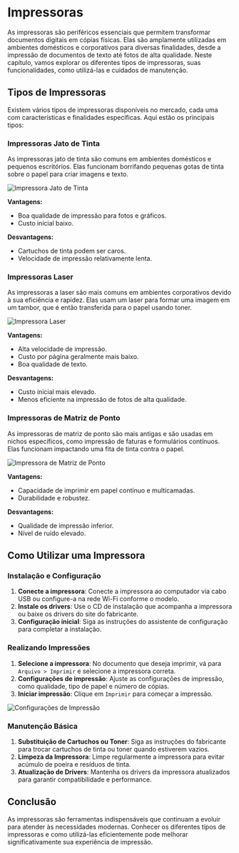 # Impressoras

As impressoras são periféricos essenciais que permitem transformar documentos digitais em cópias físicas. Elas são amplamente utilizadas em ambientes domésticos e corporativos para diversas finalidades, desde a impressão de documentos de texto até fotos de alta qualidade. Neste capítulo, vamos explorar os diferentes tipos de impressoras, suas funcionalidades, como utilizá-las e cuidados de manutenção.

## Tipos de Impressoras

Existem vários tipos de impressoras disponíveis no mercado, cada uma com características e finalidades específicas. Aqui estão os principais tipos:

### Impressoras Jato de Tinta

As impressoras jato de tinta são comuns em ambientes domésticos e pequenos escritórios. Elas funcionam borrifando pequenas gotas de tinta sobre o papel para criar imagens e texto.

![Impressora Jato de Tinta](./imagens/impressora_jato_de_tinta.png) <!-- Placeholder para imagem -->

**Vantagens:**
- Boa qualidade de impressão para fotos e gráficos.
- Custo inicial baixo.

**Desvantagens:**
- Cartuchos de tinta podem ser caros.
- Velocidade de impressão relativamente lenta.

### Impressoras Laser

As impressoras a laser são mais comuns em ambientes corporativos devido à sua eficiência e rapidez. Elas usam um laser para formar uma imagem em um tambor, que é então transferida para o papel usando toner.

![Impressora Laser](./imagens/impressora_laser.png) <!-- Placeholder para imagem -->

**Vantagens:**
- Alta velocidade de impressão.
- Custo por página geralmente mais baixo.
- Boa qualidade de texto.

**Desvantagens:**
- Custo inicial mais elevado.
- Menos eficiente na impressão de fotos de alta qualidade.

### Impressoras de Matriz de Ponto

As impressoras de matriz de ponto são mais antigas e são usadas em nichos específicos, como impressão de faturas e formulários contínuos. Elas funcionam impactando uma fita de tinta contra o papel.

![Impressora de Matriz de Ponto](./imagens/impressora_matriz_de_ponto.png) <!-- Placeholder para imagem -->

**Vantagens:**
- Capacidade de imprimir em papel contínuo e multicamadas.
- Durabilidade e robustez.

**Desvantagens:**
- Qualidade de impressão inferior.
- Nível de ruído elevado.

## Como Utilizar uma Impressora

### Instalação e Configuração

1. **Conecte a impressora**: Conecte a impressora ao computador via cabo USB ou configure-a na rede Wi-Fi conforme o modelo.
2. **Instale os drivers**: Use o CD de instalação que acompanha a impressora ou baixe os drivers do site do fabricante.
3. **Configuração inicial**: Siga as instruções do assistente de configuração para completar a instalação.

### Realizando Impressões

1. **Selecione a impressora**: No documento que deseja imprimir, vá para `Arquivo > Imprimir` e selecione a impressora correta.
2. **Configurações de impressão**: Ajuste as configurações de impressão, como qualidade, tipo de papel e número de cópias.
3. **Iniciar impressão**: Clique em `Imprimir` para começar a impressão.

![Configurações de Impressão](./imagens/configuracoes_de_impressao.png) <!-- Placeholder para imagem -->

### Manutenção Básica

1. **Substituição de Cartuchos ou Toner**: Siga as instruções do fabricante para trocar cartuchos de tinta ou toner quando estiverem vazios.
2. **Limpeza da Impressora**: Limpe regularmente a impressora para evitar acúmulo de poeira e resíduos de tinta.
3. **Atualização de Drivers**: Mantenha os drivers da impressora atualizados para garantir compatibilidade e performance.

## Conclusão

As impressoras são ferramentas indispensáveis que continuam a evoluir para atender às necessidades modernas. Conhecer os diferentes tipos de impressoras e como utilizá-las eficientemente pode melhorar significativamente sua experiência de impressão.
